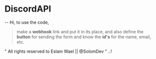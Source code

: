 # DiscordAPI

-- Hi, to use the code,
> make a **webhook** link and put it in its place,
and also define the **button** for sending the form and know the **id's** for the name, email, etc.

" All rights reserved to Eslam Wael || @SolomDev " ..!
